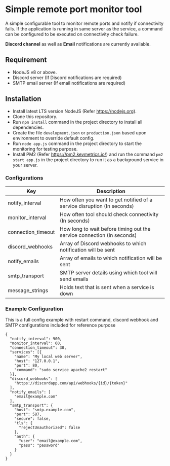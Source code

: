 # Simple remote port monitor tool

A simple configurable tool to monitor remote ports and notify if connectivity fails. If the application is running in same server as the service, a command can be configured to be executed on connectivity check failure.

**Discord channel** as well as **Email** notifications are currently available.

## Requirement

- NodeJS v8 or above.
- Discord server (If Discord notifications are required)
- SMTP email server (If email notifications are required)

## Installation

- Install latest LTS version NodeJS (Refer https://nodejs.org).
- Clone this repository.
- Run `npm install` command in the project directory to install all dependencies.
- Create the file `development.json` or `production.json` based upon environment to override default config.
- Run `node app.js` command in the project directory to start the monitoring for testing purpose.
- Install PM2 (Refer https://pm2.keymetrics.io/) and run the command `pm2 start app.js` in the project directory to run it as a background service in your server.

### Configurations

| Key                | Description                                                             |
| ------------------ | ----------------------------------------------------------------------- |
| notify_interval    | How often you want to get notified of a service disruption (In seconds) |
| monitor_interval   | How often tool should check connectivity (In seconds)                   |
| connection_timeout | How long to wait before timing out the service connection (In seconds)  |
| discord_webhooks   | Array of Discord webhooks to which notification will be sent            |
| notify_emails      | Array of emails to which notification will be sent                      |
| smtp_transport     | SMTP server details using which tool will send emails                   |
| message_strings    | Holds text that is sent when a service is down                          |

### Example Configuration

This is a full config example with restart command, discord webhook and SMTP configurations included for reference purpose

```
{
  "notify_interval": 900,
  "monitor_interval": 60,
  "connection_timeout": 30,
  "services": [{
    "name": "My local web server",
    "host": "127.0.0.1",
    "port": 80,
    "command": "sudo service apache2 restart"
  }],
  "discord_webhooks": [
    "https://discordapp.com/api/webhooks/{id}/{token}"
  ],
  "notify_emails": [
    "email@example.com"
  ],
  "smtp_transport": {
    "host": "smtp.example.com",
    "port": 587,
    "secure": false,
    "tls": {
      "rejectUnauthorized": false
    },
    "auth": {
      "user": "email@example.com",
      "pass": "password"
    }
  }
}
```
